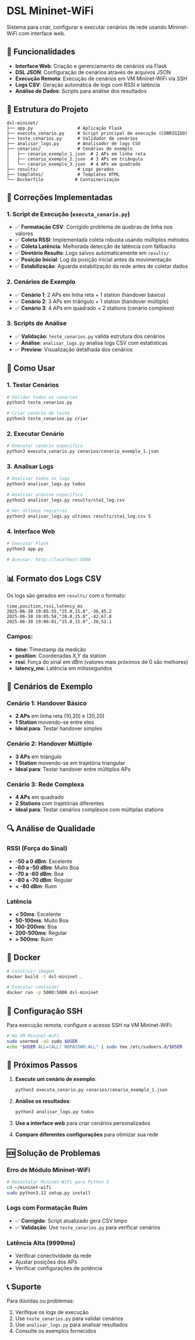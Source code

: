 # DSL Mininet-WiFi

Sistema para criar, configurar e executar cenários de rede usando Mininet-WiFi com interface web.

## 🚀 Funcionalidades

- **Interface Web**: Criação e gerenciamento de cenários via Flask
- **DSL JSON**: Configuração de cenários através de arquivos JSON
- **Execução Remota**: Execução de cenários em VM Mininet-WiFi via SSH
- **Logs CSV**: Geração automática de logs com RSSI e latência
- **Análise de Dados**: Scripts para análise dos resultados

## 📁 Estrutura do Projeto

```
dsl-mininet/
├── app.py                 # Aplicação Flask
├── executa_cenario.py     # Script principal de execução (CORRIGIDO)
├── teste_cenarios.py      # Validador de cenários
├── analisar_logs.py       # Analisador de logs CSV
├── cenarios/              # Cenários de exemplo
│   ├── cenario_exemplo_1.json  # 2 APs em linha reta
│   ├── cenario_exemplo_2.json  # 3 APs em triângulo
│   └── cenario_exemplo_3.json  # 4 APs em quadrado
├── results/               # Logs gerados
├── templates/             # Templates HTML
└── Dockerfile            # Containerização
```

## 🔧 Correções Implementadas

### 1. Script de Execução (`executa_cenario.py`)
- ✅ **Formatação CSV**: Corrigido problema de quebras de linha nos valores
- ✅ **Coleta RSSI**: Implementada coleta robusta usando múltiplos métodos
- ✅ **Coleta Latência**: Melhorada detecção de latência com fallbacks
- ✅ **Diretório Results**: Logs salvos automaticamente em `results/`
- ✅ **Posição Inicial**: Log da posição inicial antes da movimentação
- ✅ **Estabilização**: Aguarda estabilização da rede antes de coletar dados

### 2. Cenários de Exemplo
- ✅ **Cenário 1**: 2 APs em linha reta + 1 station (handover básico)
- ✅ **Cenário 2**: 3 APs em triângulo + 1 station (handover múltiplo)
- ✅ **Cenário 3**: 4 APs em quadrado + 2 stations (cenário complexo)

### 3. Scripts de Análise
- ✅ **Validação**: `teste_cenarios.py` valida estrutura dos cenários
- ✅ **Análise**: `analisar_logs.py` analisa logs CSV com estatísticas
- ✅ **Preview**: Visualização detalhada dos cenários

## 🎯 Como Usar

### 1. Testar Cenários
```bash
# Validar todos os cenários
python3 teste_cenarios.py

# Criar cenário de teste
python3 teste_cenarios.py criar
```

### 2. Executar Cenário
```bash
# Executar cenário específico
python3 executa_cenario.py cenarios/cenario_exemplo_1.json
```

### 3. Analisar Logs
```bash
# Analisar todos os logs
python3 analisar_logs.py todos

# Analisar arquivo específico
python3 analisar_logs.py results/sta1_log.csv

# Ver últimos registros
python3 analisar_logs.py ultimos results/sta1_log.csv 5
```

### 4. Interface Web
```bash
# Executar Flask
python3 app.py

# Acessar: http://localhost:5000
```

## 📊 Formato dos Logs CSV

Os logs são gerados em `results/` com o formato:

```csv
time,position,rssi,latency_ms
2025-06-30 19:05:55,"25.0,15.0",-36,45.2
2025-06-30 19:05:58,"20.0,25.0",-42,67.8
2025-06-30 19:06:01,"15.0,15.0",-38,52.1
```

### Campos:
- **time**: Timestamp da medição
- **position**: Coordenadas X,Y da station
- **rssi**: Força do sinal em dBm (valores mais próximos de 0 são melhores)
- **latency_ms**: Latência em milissegundos

## 🎯 Cenários de Exemplo

### Cenário 1: Handover Básico
- **2 APs** em linha reta (10,20) e (30,20)
- **1 Station** movendo-se entre eles
- **Ideal para**: Testar handover simples

### Cenário 2: Handover Múltiplo
- **3 APs** em triângulo
- **1 Station** movendo-se em trajetória triangular
- **Ideal para**: Testar handover entre múltiplos APs

### Cenário 3: Rede Complexa
- **4 APs** em quadrado
- **2 Stations** com trajetórias diferentes
- **Ideal para**: Testar cenários complexos com múltiplas stations

## 🔍 Análise de Qualidade

### RSSI (Força do Sinal)
- **-50 a 0 dBm**: Excelente
- **-60 a -50 dBm**: Muito Boa
- **-70 a -60 dBm**: Boa
- **-80 a -70 dBm**: Regular
- **< -80 dBm**: Ruim

### Latência
- **< 50ms**: Excelente
- **50-100ms**: Muito Boa
- **100-200ms**: Boa
- **200-500ms**: Regular
- **> 500ms**: Ruim

## 🐳 Docker

```bash
# Construir imagem
docker build -t dsl-mininet .

# Executar container
docker run -p 5000:5000 dsl-mininet
```

## 🔧 Configuração SSH

Para execução remota, configure o acesso SSH na VM Mininet-WiFi:

```bash
# Na VM Mininet-WiFi
sudo usermod -aG sudo $USER
echo "$USER ALL=(ALL) NOPASSWD:ALL" | sudo tee /etc/sudoers.d/$USER
```

## 📝 Próximos Passos

1. **Execute um cenário de exemplo**:
   ```bash
   python3 executa_cenario.py cenarios/cenario_exemplo_1.json
   ```

2. **Analise os resultados**:
   ```bash
   python3 analisar_logs.py todos
   ```

3. **Use a interface web** para criar cenários personalizados

4. **Compare diferentes configurações** para otimizar sua rede

## 🆘 Solução de Problemas

### Erro de Módulo Mininet-WiFi
```bash
# Reinstalar Mininet-WiFi para Python 3
cd ~/mininet-wifi
sudo python3.12 setup.py install
```

### Logs com Formatação Ruim
- ✅ **Corrigido**: Script atualizado gera CSV limpo
- ✅ **Validação**: Use `teste_cenarios.py` para verificar cenários

### Latência Alta (9999ms)
- Verificar conectividade da rede
- Ajustar posições dos APs
- Verificar configurações de potência

## 📞 Suporte

Para dúvidas ou problemas:
1. Verifique os logs de execução
2. Use `teste_cenarios.py` para validar cenários
3. Use `analisar_logs.py` para analisar resultados
4. Consulte os exemplos fornecidos 
